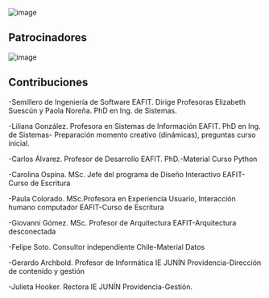 ![image](https://github.com/user-attachments/assets/c94e8af2-b293-42ea-ad83-e54fbdecb230)


## Patrocinadores
![image](https://github.com/user-attachments/assets/a56df348-8086-4d19-b13a-83e4708fac6f)


## Contribuciones
-Semillero de Ingeniería de Software EAFIT. Dirige Profesoras Elizabeth Suescún y Paola Noreña. PhD en Ing. de Sistemas.

-Liliana González. Profesora en Sistemas de Información EAFIT. PhD en Ing. de Sistemas- Preparación momento creativo (dinámicas), preguntas curso inicial.

-Carlos Álvarez. Profesor de Desarrollo EAFIT. PhD.-Material Curso Python

-Carolina Ospina. MSc. Jefe del programa de Diseño Interactivo EAFIT- Curso de Escritura

-Paula Colorado. MSc.Profesora en Experiencia Usuario, Interacción humano computador EAFIT-Curso de Escritura

-Giovanni Gómez. MSc. Profesor de Arquitectura EAFIT-Arquitectura desconectada

-Felipe Soto. Consultor independiente Chile-Material Datos

-Gerardo Archbold. Profesor de Informática IE JUNÍN Providencia-Dirección de contenido y gestión

-Julieta Hooker. Rectora IE JUNÍN Providencia-Gestión.



